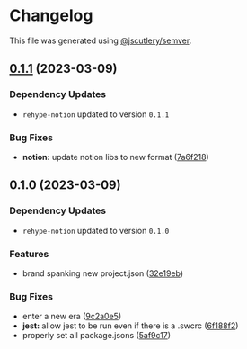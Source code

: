 # Changelog

This file was generated using [@jscutlery/semver](https://github.com/jscutlery/semver).

## [0.1.1](https://github.com/TrialAndErrorOrg/parsers/compare/html-to-notion-blocks-0.1.0...html-to-notion-blocks-0.1.1) (2023-03-09)

### Dependency Updates

* `rehype-notion` updated to version `0.1.1`

### Bug Fixes

* **notion:** update notion libs to new format ([7a6f218](https://github.com/TrialAndErrorOrg/parsers/commit/7a6f21865c8889652b2e234002a4789fe6626c3b))

## 0.1.0 (2023-03-09)

### Dependency Updates

* `rehype-notion` updated to version `0.1.0`

### Features

* brand spanking new project.json ([32e19eb](https://github.com/TrialAndErrorOrg/parsers/commit/32e19ebf3f71c80336f637297d8f4db274d098bf))


### Bug Fixes

* enter a new era ([9c2a0e5](https://github.com/TrialAndErrorOrg/parsers/commit/9c2a0e505472c43d384f3cc78543ad90877b7c3d))
* **jest:** allow jest to be run even if there is a .swcrc ([6f188f2](https://github.com/TrialAndErrorOrg/parsers/commit/6f188f2a06922ee00d9367b29e666894e48c6c1e))
* properly set all package.jsons ([5af9c17](https://github.com/TrialAndErrorOrg/parsers/commit/5af9c177be9910511844c481ca59cfcc7bd9b0f6))
